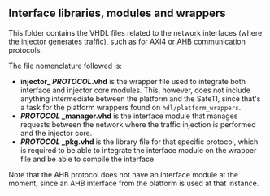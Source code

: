 ## Interface libraries, modules and wrappers

This folder contains the VHDL files related to the network interfaces (where the injector generates traffic), such as for AXI4 or AHB communication protocols.

The file nomenclature followed is:
* **injector_ _PROTOCOL_.vhd** is the wrapper file used to integrate both interface and injector core modules. This, however, does not include anything intermediate between the platform and the SafeTI, since that's a task for the platform wrappers found on `hdl/platform_wrappers`.
* **_PROTOCOL_ _manager.vhd** is the interface module that manages requests between the network where the traffic injection is performed and the injector core.
* **_PROTOCOL_ _pkg.vhd** is the library file for that specific protocol, which is required to be able to integrate the interface module on the wrapper file and be able to compile the interface.

Note that the AHB protocol does not have an interface module at the moment, since an AHB interface from the platform is used at that instance.
